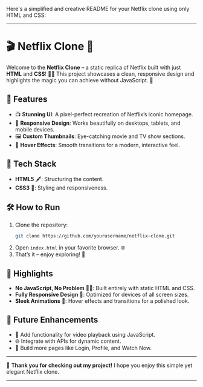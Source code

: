 Here's a simplified and creative README for your Netflix clone using only HTML and CSS:

---

# 🎬 Netflix Clone 🍿

Welcome to the **Netflix Clone** – a static replica of Netflix built with just **HTML** and **CSS**! 🚀✨ This project showcases a clean, responsive design and highlights the magic you can achieve without JavaScript. 🎉

## 🌟 Features
- 📺 **Stunning UI**: A pixel-perfect recreation of Netflix’s iconic homepage.  
- 🎨 **Responsive Design**: Works beautifully on desktops, tablets, and mobile devices.  
- 🖼️ **Custom Thumbnails**: Eye-catching movie and TV show sections.  
- 🌈 **Hover Effects**: Smooth transitions for a modern, interactive feel.  

## 🚀 Tech Stack
- **HTML5** 🖋️: Structuring the content.  
- **CSS3** 🎨: Styling and responsiveness.  

## 🛠️ How to Run
1. Clone the repository:  
   ```bash
   git clone https://github.com/yourusername/netflix-clone.git
   ```
2. Open `index.html` in your favorite browser. 🌐  
3. That’s it – enjoy exploring! 🎉  

## 🌟 Highlights
- **No JavaScript, No Problem** 🚫✨: Built entirely with static HTML and CSS.  
- **Fully Responsive Design** 📱: Optimized for devices of all screen sizes.  
- **Sleek Animations** 🔄: Hover effects and transitions for a polished look.  

## 📝 Future Enhancements
- 🎥 Add functionality for video playback using JavaScript.  
- 🌐 Integrate with APIs for dynamic content.  
- 🌟 Build more pages like Login, Profile, and Watch Now.  

---

🎉 **Thank you for checking out my project!** I hope you enjoy this simple yet elegant Netflix clone.  

---
 

